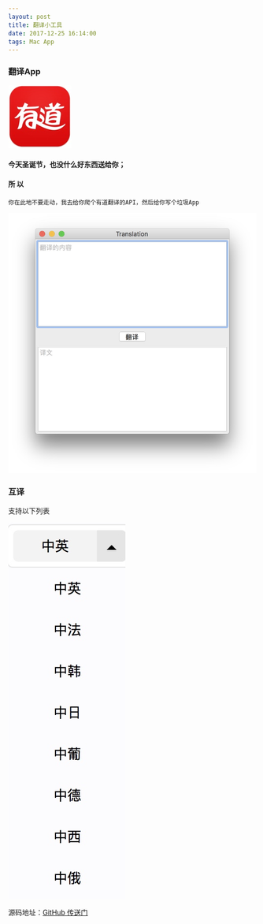 ```yaml
---
layout: post
title: 翻译小工具
date: 2017-12-25 16:14:00
tags: Mac App
---
```


### 翻译App
![icon](/assets/2017-12-25/1.jpg)

#### 今天圣诞节，也没什么好东西送给你；

#### 所 以

`你在此地不要走动，我去给你爬个有道翻译的API，然后给你写个垃圾App`

![image](/assets/2017-12-25/2.jpg)

### 互译
支持以下列表 

![image](/assets/2017-12-25/3.jpg)

源码地址：[GitHub 传送门](https://github.com/oneyian/Translation)





